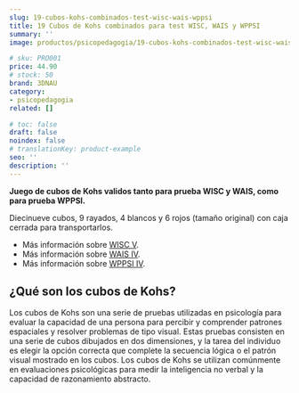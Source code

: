 ```yaml
---
slug: 19-cubos-kohs-combinados-test-wisc-wais-wppsi
title: 19 Cubos de Kohs combinados para test WISC, WAIS y WPPSI
summary: ''
image: productos/psicopedagogia/19-cubos-kohs-combinados-test-wisc-wais-wppsi.webp

# sku: PRO001
price: 44.90
# stock: 50
brand: 3DNAU
category:
- psicopedagogia
related: []

# toc: false
draft: false
noindex: false
# translationKey: product-example
seo: ''
description: ''
---
```

**Juego de cubos de Kohs validos tanto para prueba WISC y WAIS, como para prueba WPPSI.**

Diecinueve cubos, 9 rayados, 4 blancos y 6 rojos (tamaño original) con caja cerrada para transportarlos.

- Más información sobre [WISC V](https://www.pearsonclinical.es/wisc-v-escala-de-inteligencia-de-wechsler-para-ninos-v).
- Más información sobre [WAIS IV](https://www.pearsonclinical.es/wais-iv-escala-de-inteligencia-de-wechsler-para-adultos-iv).
- Más información sobre [WPPSI IV](https://www.pearsonclinical.es/wppsi-iv-escala-de-inteligencia-de-wechsler-para-preescolar-y-primaria).

## ¿Qué son los cubos de Kohs?

Los cubos de Kohs son una serie de pruebas utilizadas en psicología para evaluar la capacidad de una persona para percibir y comprender patrones espaciales y resolver problemas de tipo visual. Estas pruebas consisten en una serie de cubos dibujados en dos dimensiones, y la tarea del individuo es elegir la opción correcta que complete la secuencia lógica o el patrón visual mostrado en los cubos. Los cubos de Kohs se utilizan comúnmente en evaluaciones psicológicas para medir la inteligencia no verbal y la capacidad de razonamiento abstracto.
